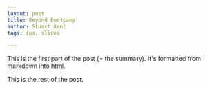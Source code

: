 ```yaml
---
layout: post
title: Beyond Bootcamp
author: Stuart Kent
tags: ios, slides

---
```


This is the first part of the post (= the summary). It's formatted from markdown into html.

<!--more-->

This is the rest of the post.
